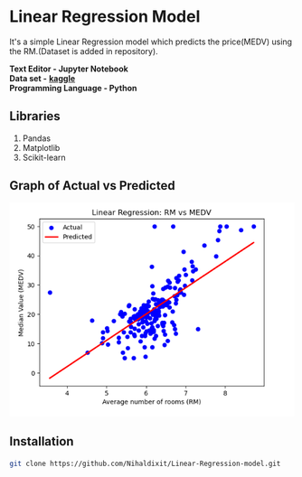 # Linear Regression Model

It's a simple Linear Regression model which predicts the price(MEDV) using the RM.(Dataset is added in repository).

**Text Editor - Jupyter Notebook**  
**Data set -**
[**kaggle**](https://www.kaggle.com "Kaggle wesite link")  
**Programming Language - Python**

## Libraries

1. Pandas
2. Matplotlib
3. Scikit-learn

## Graph of Actual vs Predicted

![Plotted Graph](graphScreenshot.png)

## Installation

```bash
git clone https://github.com/Nihaldixit/Linear-Regression-model.git
```
